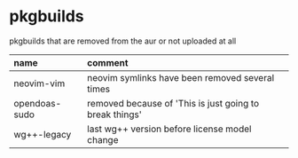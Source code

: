 # pkgbuilds

pkgbuilds that are removed from the aur or not uploaded at all

| name          | comment                                                 |
| :------------ | :------------------------------------------------------ |
| neovim-vim    | neovim symlinks have been removed several times         |
| opendoas-sudo | removed because of 'This is just going to break things' |
| wg++-legacy   | last wg++ version before license model change           |

